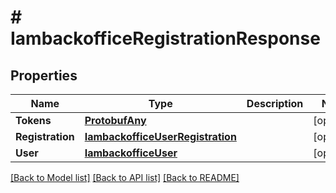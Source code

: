 # # IambackofficeRegistrationResponse


## Properties 


Name | Type | Description | Notes
------------ | ------------- | ------------- | -------------
**Tokens**| [**ProtobufAny**](ProtobufAny.md) |   | [optional]
**Registration**| [**IambackofficeUserRegistration**](IambackofficeUserRegistration.md) |   | [optional]
**User**| [**IambackofficeUser**](IambackofficeUser.md) |   | [optional]


[[Back to Model list]](../../README.md#models) [[Back to API list]](../../README.md#endpoints) [[Back to README]](../../README.md)

